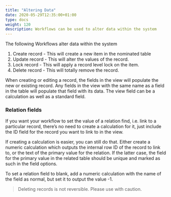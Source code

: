 ```yaml
---
title: "Altering Data"
date: 2020-05-29T12:35:00+01:00
type: docs
weight: 120
description: Workflows can be used to alter data within the system
---
```


The following Workflows alter data within the system
1) Create record - This will create a new item in the nominated table
2) Update record - This will alter the values of the record.
3) Lock record - This will apply a record level lock on the item.
4) Delete record - This will totally remove the record.


When creating or editing a record, the fields in the view will populate the new or existing record. Any fields in the view with the same name as a field in the table will populate that field with its data. The view field can be a calculation as well as a standard field.

### Relation fields

If you want your workflow to set the value of a relation find, i.e. link to a particular record, there’s no need to create a calculation for it, just include the ID field for the record you want to link to in the view.

If creating a calculation is easier, you can still do that. Either create a numeric calculation which outputs the internal row ID of the record to link to, or the text of the primary value for the relation. If the latter case, the field for the primary value in the related table should be unique and marked as such in the field options.

To set a relation field to blank, add a numeric calculation with the name of the field as normal, but set it to output the value -1.

> Deleting records is not reversible. Please use with caution.